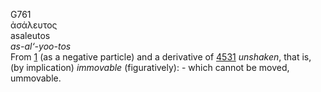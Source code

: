 <body>
  <p>G761<br>  ἀσάλευτος  <br> asaleutos  <br><i>as-al‘-yoo-tos </i><br>From <a href="g0001.htm">1</a> (as a negative particle) and a derivative of <a href="g4531.htm">4531</a>  <i>unshaken</i>, that is, (by implication) <i>immovable</i> (figuratively): - which cannot be moved, ummovable.<br></p>
 </body>